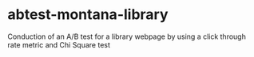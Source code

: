 # abtest-montana-library
Conduction of an A/B test for a library webpage by using a click through rate metric and Chi Square test

